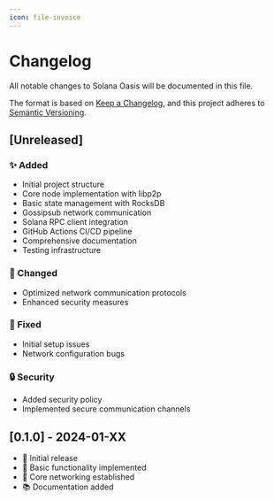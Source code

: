 ```yaml
---
icon: file-invoice
---
```


# Changelog

All notable changes to Solana Oasis will be documented in this file.

The format is based on [Keep a Changelog](https://keepachangelog.com/en/1.0.0/), and this project adheres to [Semantic Versioning](https://semver.org/spec/v2.0.0.html).

## \[Unreleased]

### ✨ Added

* Initial project structure
* Core node implementation with libp2p
* Basic state management with RocksDB
* Gossipsub network communication
* Solana RPC client integration
* GitHub Actions CI/CD pipeline
* Comprehensive documentation
* Testing infrastructure

### 🔧 Changed

* Optimized network communication protocols
* Enhanced security measures

### 🐛 Fixed

* Initial setup issues
* Network configuration bugs

### 🔒 Security

* Added security policy
* Implemented secure communication channels

## \[0.1.0] - 2024-01-XX

* 🎉 Initial release
* 🌟 Basic functionality implemented
* 🔗 Core networking established
* 📚 Documentation added
